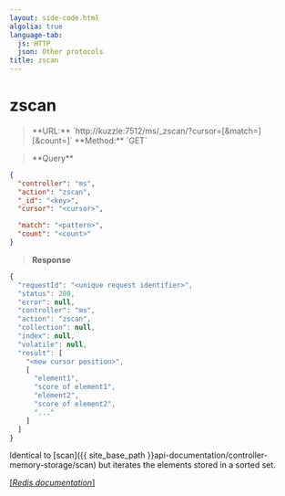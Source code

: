 ```yaml
---
layout: side-code.html
algolia: true
language-tab:
  js: HTTP
  json: Other protocols
title: zscan
---
```


# zscan




<blockquote class="js">
<p>
**URL:** `http://kuzzle:7512/ms/_zscan/<key>?cursor=<cursor>[&match=<pattern>][&count=<count>]`  
**Method:** `GET`
</p>
</blockquote>

<blockquote class="json">
<p>
**Query**
</p>
</blockquote>


```json
{
  "controller": "ms",
  "action": "zscan",
  "_id": "<key>",
  "cursor": "<cursor>",

  "match": "<pattern>",
  "count": "<count>"
}
```

>**Response**

```javascript
{
  "requestId": "<unique request identifier>",
  "status": 200,
  "error": null,
  "controller": "ms",
  "action": "zscan",
  "collection": null,
  "index": null,
  "volatile": null,
  "result": [
    "<new cursor position>",
    [
      "element1",
      "score of element1",
      "element2",
      "score of element2",
      "..."
    ]
  ]
}
```

Identical to [scan]({{ site_base_path }}api-documentation/controller-memory-storage/scan) but iterates the elements stored in a sorted set.


[[_Redis documentation_]](https://redis.io/commands/zscan)
